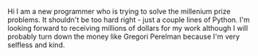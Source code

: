 Hi I am a new programmer who is trying to solve the millenium prize problems. It shouldn't be too hard right - just a couple lines of Python. I'm looking forward to 
receiving millions of dollars for my work although I will probably turn down the money like Gregori Perelman because I'm very selfless and kind.
